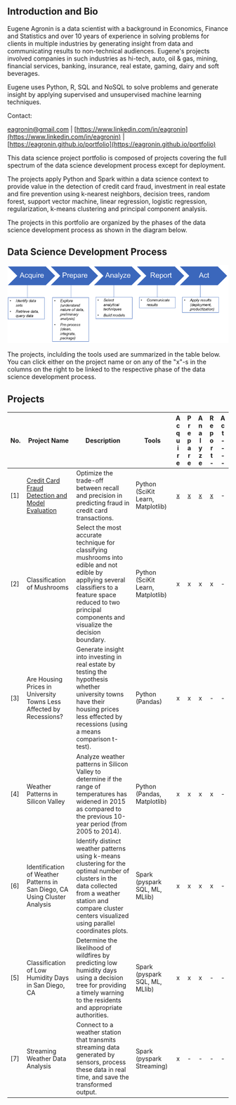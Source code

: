 ## Introduction and Bio

Eugene Agronin is a data scientist with a background in Economics, Finance and Statistics and over 10 years of experience in solving problems for clients in multiple industries by generating insight from data and communicating results to non-technical audiences.  Eugene's projects involved companies in such industries as hi-tech, auto, oil & gas, mining, financial services, banking, insurance, real estate, gaming, dairy and soft beverages.

Eugene uses Python, R, SQL and NoSQL to solve problems and generate insight by applying supervised and unsupervised machine learning techniques. 

Contact:

[eagronin@gmail.com](eagronin@gmail.com) \| [https://www.linkedin.com/in/eagronin](https://www.linkedin.com/in/eagronin) \| [https://eagronin.github.io/portfolio](https://eagronin.github.io/portfolio) 

This data science project portfolio is composed of projects covering the full spectrum of the data science development process except for deployment. 

The projects apply Python and Spark within a data science context to provide value in the detection of credit card fraud, investment in real estate and fire prevention using k-nearest neighbors, decision trees, random forest, support vector machine, linear regression, logistic regression, regularization, k-means clustering and principal component analysis. 

The projects in this portfolio are organized by the phases of the data science development process as shown in the diagram below.

## Data Science Development Process

![](https://github.com/eagronin/portfolio/blob/master/data-process.png?raw=true)

The projects, inclulding the tools used are summarized in the table below.  You can click either on the project name or on any of the "x"-s in the columns on the right to be linked to the respective phase of the data science development process.

## Projects

| No. | Project Name | Description | Tools | A c q u i r e | P r e p a r e | A n a l y z e | R e p o r t - | A c t - - - - |
| --- | ---| --- | --- |:---:|:---:|:---:|:---:|:---:|
|[1] | [Credit Card Fraud Detection and Model Evaluation](https://eagronin.github.io/credit-card-fraud-acquire/) | Optimize the trade-off between recall and precision in predicting fraud in credit card transactions. | Python (SciKit Learn, Matplotlib) | [x](https://eagronin.github.io/credit-card-fraud-acquire/) | [x](https://eagronin.github.io/credit-card-fraud-prepare/) | [x](https://eagronin.github.io/credit-card-fraud-analyze/) | [x](https://eagronin.github.io/credit-card-fraud-report/) | - |
|[2] | Classification of Mushrooms | Select the most accurate technique for classifying mushrooms into edible and not edible by appllying several classifiers to a feature space reduced to two principal components and visualize the decision boundary. | Python (SciKit Learn, Matplotlib) | x | x | x | x | - | 
|[3] | Are Housing Prices in University Towns Less Affected by Recessions? | Generate insight into investing in real estate by testing the hypothesis whether university towns have their housing prices less effected by recessions (using a means comparison t-test). | Python (Pandas) | x | x | x | - | - | 
|[4] | Weather Patterns in Silicon Valley | Analyze weather patterns in Silicon Valley to determine if the range of temperatures has widened in 2015 as compared to the previous 10-year period (from 2005 to 2014). | Python (Pandas, Matplotlib) | x | x | x | x | - | 
|[6] | Identification of Weather Patterns in San Diego, CA Using Cluster Analysis | Identify distinct weather patterns using k-means clustering for the optimal number of clusters in the data collected from a weather station and compare cluster centers visualized using parallel coordinates plots. | Spark (pyspark SQL, ML, MLlib) | x | x | x | x | - | 
|[5] | Classification of Low Humidity Days in San Diego, CA | Determine the likelihood of wildfires by predicting low humidity days using a decision tree for providing a timely warning to the residents and appropriate authorities. | Spark (pyspark SQL, ML, MLlib) | x | x | x | - | - | 
|[7] | Streaming Weather Data Analysis | Connect to a weather station that transmits streaming data generated by sensors, process these data in real time, and save the transformed output. | Spark (pyspark Streaming) | x | - | - | - | - |

